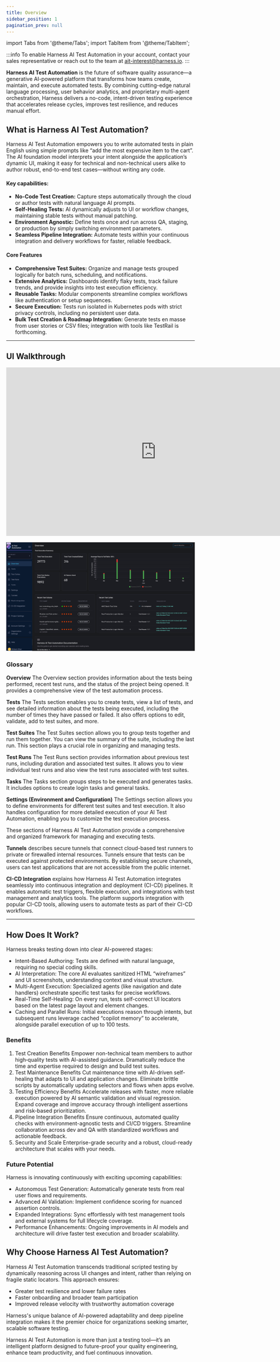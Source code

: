 ```yaml
---
title: Overview
sidebar_position: 1
pagination_prev: null
---
```


import Tabs from '@theme/Tabs';
import TabItem from '@theme/TabItem';

:::info 
To enable Harness AI Test Automation in your account, contact your sales representative or reach out to the team at [ait-interest@harness.io](mailto:ait-interest@harness.io).
:::

**Harness AI Test Automation** is the future of software quality assurance—a generative AI-powered platform that transforms how teams create, maintain, and execute automated tests. By combining cutting-edge natural language processing, user behavior analytics, and proprietary multi-agent orchestration, Harness delivers a no-code, intent-driven testing experience that accelerates release cycles, improves test resilience, and reduces manual effort.

## What is Harness AI Test Automation?
Harness AI Test Automation empowers you to write automated tests in plain English using simple prompts like “add the most expensive item to the cart”. The AI foundation model interprets your intent alongside the application’s dynamic UI, making it easy for technical and non-technical users alike to author robust, end-to-end test cases—without writing any code.


#### Key capabilities:

- **No-Code Test Creation:** Capture steps automatically through the cloud or author tests with natural language AI prompts.
- **Self-Healing Tests:** AI dynamically adjusts to UI or workflow changes, maintaining stable tests without manual patching.
- **Environment Agnostic:** Define tests once and run across QA, staging, or production by simply switching environment parameters.
- **Seamless Pipeline Integration:** Automate tests within your continuous integration and delivery workflows for faster, reliable feedback.


#### Core Features

- **Comprehensive Test Suites:** Organize and manage tests grouped logically for batch runs, scheduling, and notifications.
- **Extensive Analytics:** Dashboards identify flaky tests, track failure trends, and provide insights into test execution efficiency.
- **Reusable Tasks:** Modular components streamline complex workflows like authentication or setup sequences.
- **Secure Execution:** Tests run isolated in Kubernetes pods with strict privacy controls, including no persistent user data.
- **Bulk Test Creation & Roadmap Integration:** Generate tests en masse from user stories or CSV files; integration with tools like TestRail is forthcoming.

---

## UI Walkthrough

<iframe src="https://www.loom.com/embed/fb9f3cb6346b4f708e91a529edcc1613?sid=0c2007dc-2521-48bd-80f0-456300aef1ab" width="800" height="450" frameborder="0" allowfullscreen></iframe>


![ait overview](./static/ait.png)

### Glossary

**Overview**
The Overview section provides information about the tests being performed, recent test runs, and the status of the project being opened. It provides a comprehensive view of the test automation process.

**Tests**
The Tests section enables you to create tests, view a list of tests, and see detailed information about the tests being executed, including the number of times they have passed or failed. It also offers options to edit, validate, add to test suites, and more.

**Test Suites**
The Test Suites section allows you to group tests together and run them together. You can view the summary of the suite, including the last run. This section plays a crucial role in organizing and managing tests.

**Test Runs**
The Test Runs section provides information about previous test runs, including duration and associated test suites. It allows you to view individual test runs and also view the test runs associated with test suites.

**Tasks**
The Tasks section groups steps to be executed and generates tasks. It includes options to create login tasks and general tasks.

**Settings (Environment and Configuration)**
The Settings section allows you to define environments for different test suites and test execution. It also handles configuration for more detailed execution of your AI Test Automation, enabling you to customize the test execution process.

These sections of Harness AI Test Automation provide a comprehensive and organized framework for managing and executing tests.

**Tunnels** 
describes secure tunnels that connect cloud-based test runners to private or firewalled internal resources. Tunnels ensure that tests can be executed against protected environments. By establishing secure channels, users can test applications that are not accessible from the public internet.

**CI-CD Integration** 
explains how Harness AI Test Automation integrates seamlessly into continuous integration and deployment (CI-CD) pipelines. It enables automatic test triggers, flexible execution, and integrations with test management and analytics tools. The platform supports integration with popular CI-CD tools, allowing users to automate tests as part of their CI-CD workflows.


---


## How Does It Work?
Harness breaks testing down into clear AI-powered stages:

- Intent-Based Authoring: Tests are defined with natural language, requiring no special coding skills.
- AI Interpretation: The core AI evaluates sanitized HTML “wireframes” and UI screenshots, understanding context and visual structure.
- Multi-Agent Execution: Specialized agents (like navigation and date handlers) orchestrate specific test tasks for precise workflows.
- Real-Time Self-Healing: On every run, tests self-correct UI locators based on the latest page layout and element changes.
- Caching and Parallel Runs: Initial executions reason through intents, but subsequent runs leverage cached “copilot memory” to accelerate, alongside parallel execution of up to 100 tests.



### Benefits

1. Test Creation Benefits
Empower non-technical team members to author high‑quality tests with AI-assisted guidance.
Dramatically reduce the time and expertise required to design and build test suites.
2. Test Maintenance Benefits
Cut maintenance time with AI-driven self-healing that adapts to UI and application changes.
Eliminate brittle scripts by automatically updating selectors and flows when apps evolve.
3. Testing Efficiency Benefits
Accelerate releases with faster, more reliable execution powered by AI semantic validation and visual regression.
Expand coverage and improve accuracy through intelligent assertions and risk-based prioritization.
4. Pipeline Integration Benefits
Ensure continuous, automated quality checks with environment-agnostic tests and CI/CD triggers.
Streamline collaboration across dev and QA with standardized workflows and actionable feedback.
5. Security and Scale
Enterprise-grade security and a robust, cloud-ready architecture that scales with your needs.


### Future Potential
Harness is innovating continuously with exciting upcoming capabilities:

- Autonomous Test Generation: Automatically generate tests from real user flows and requirements.
- Advanced AI Validation: Implement confidence scoring for nuanced assertion controls.
- Expanded Integrations: Sync effortlessly with test management tools and external systems for full lifecycle coverage.
- Performance Enhancements: Ongoing improvements in AI models and architecture will drive faster test execution and broader scalability.

## Why Choose Harness AI Test Automation?
Harness AI Test Automation transcends traditional scripted testing by dynamically reasoning across UI changes and intent, rather than relying on fragile static locators. This approach ensures:

- Greater test resilience and lower failure rates
- Faster onboarding and broader team participation
- Improved release velocity with trustworthy automation coverage

Harness's unique balance of AI-powered adaptability and deep pipeline integration makes it the premier choice for organizations seeking smarter, scalable software testing.

Harness AI Test Automation is more than just a testing tool—it’s an intelligent platform designed to future-proof your quality engineering, enhance team productivity, and fuel continuous innovation.



